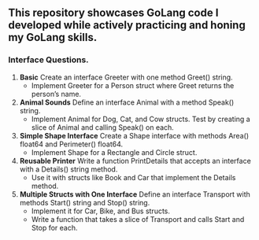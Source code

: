 ## This repository showcases GoLang code I developed while actively practicing and honing my GoLang skills.


### Interface Questions.

1. **Basic** Create an interface Greeter with one method Greet() string.
    * Implement Greeter for a Person struct where Greet returns the person’s name.
2. **Animal Sounds** Define an interface Animal with a method Speak() string.
    * Implement Animal for Dog, Cat, and Cow structs. Test by creating a slice of Animal and calling Speak() on each.
3. **Simple Shape Interface** Create a Shape interface with methods Area() float64 and Perimeter() float64.
    * Implement Shape for a Rectangle and Circle struct.
4. **Reusable Printer** Write a function PrintDetails that accepts an interface with a Details() string method.
    * Use it with structs like Book and Car that implement the Details method.
5. **Multiple Structs with One Interface** Define an interface Transport with methods Start() string and Stop() string.
    * Implement it for Car, Bike, and Bus structs.
    * Write a function that takes a slice of Transport and calls Start and Stop for each.